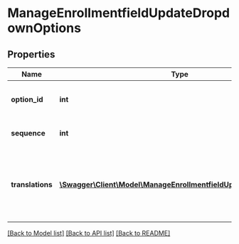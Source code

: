 # ManageEnrollmentfieldUpdateDropdownOptions

## Properties
Name | Type | Description | Notes
------------ | ------------- | ------------- | -------------
**option_id** | **int** | Id of selected dropdown option. | [optional] 
**sequence** | **int** | if not provided set as last | [optional] 
**translations** | [**\Swagger\Client\Model\ManageEnrollmentfieldUpdateTranslationsL2**](ManageEnrollmentfieldUpdateTranslationsL2.md) | Array of translations, the system default language translation is mandatory | 

[[Back to Model list]](../README.md#documentation-for-models) [[Back to API list]](../README.md#documentation-for-api-endpoints) [[Back to README]](../README.md)


